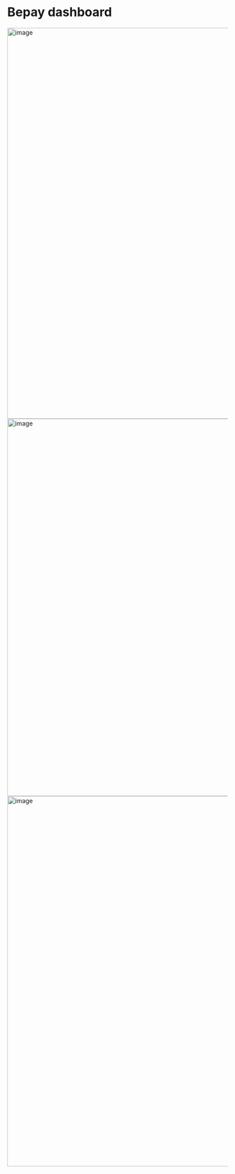 # Bepay dashboard
<img width="1905" height="894" alt="image" src="https://github.com/user-attachments/assets/803b949a-73f5-4b78-b942-9fe4d31f5b5d" />
<img width="649" height="863" alt="image" src="https://github.com/user-attachments/assets/48e65285-649a-4ff5-b865-f37a54f8931b" />
<img width="629" height="847" alt="image" src="https://github.com/user-attachments/assets/7cbab57a-4730-4965-8d4f-364c30baf727" />





